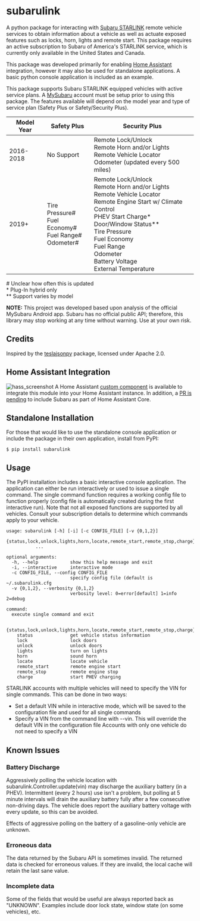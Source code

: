 # subarulink
A python package for interacting with [Subaru STARLINK](https://www.subaru.com/owners/starlink/safety-security.html) remote vehicle services to obtain information about a vehicle as well as actuate exposed features such as locks, horn, lights and remote start. This package requires an active subscription to Subaru of America's STARLINK service, which is currently only available in the United States and Canada. 

This package was developed primarily for enabling [Home Assistant](https://www.home-assistant.io/) integration, however it may also be used for standalone applications.  A basic python console application is included as an example.

This package supports Subaru STARLINK equipped vehicles with active service plans. A [MySubaru](https://www.mysubaru.com) account must be setup prior to using this package. The features available will depend on the model year and type of service plan (Safety Plus or Safety/Security Plus).


| Model Year   | Safety Plus | Security Plus |
|--------------|-------------|---------------|
| 2016-2018    |  No Support | Remote Lock/Unlock <br> Remote Horn and/or Lights <br> Remote Vehicle Locator <br> Odometer (updated every 500 miles) 
| 2019+        |  Tire Pressure# <br> Fuel Economy# <br> Fuel Range# <br> Odometer#     |Remote Lock/Unlock <br> Remote Horn and/or Lights <br> Remote Vehicle Locator <br> Remote Engine Start w/ Climate Control <br> PHEV Start Charge* <br> Door/Window Status** <br> Tire Pressure <br> Fuel Economy <br> Fuel Range <br> Odometer <br> Battery Voltage <br> External Temperature

\# Unclear how often this is updated <br>
\* Plug-In hybrid only <br>
\*\* Support varies by model

**NOTE:**  This project was developed based upon analysis of the official MySubaru Android app. Subaru has no official public API; therefore, this library may stop working at any time without warning.  Use at your own risk.

## Credits
Inspired by the [teslajsonpy](https://github.com/zabuldon/teslajsonpy) package, licensed under Apache 2.0.

## Home Assistant Integration
![hass_screenshot](https://user-images.githubusercontent.com/7310260/102023873-50fd5f80-3d5c-11eb-93ca-4b2bb6f27e92.png)
A Home Assistant [custom component](https://github.com/G-Two/homeassistant-subaru) is available to integrate this module into your Home Assistant instance. In addition, a [PR is pending](https://github.com/home-assistant/core/pull/35760) to include Subaru as part of Home Assistant Core.  

## Standalone Installation
For those that would like to use the standalone console application or include the package in their own application, install from PyPI:

    $ pip install subarulink

## Usage
The PyPI installation includes a basic interactive console application.  The application can either be run interactively or used to issue a single command.  The single command function requires a working config file to function properly (config file is automatically created during the first interactive run).  Note that not all exposed functions are supported by all vehicles. Consult your subscription details to determine which commands apply to your vehicle.

```
usage: subarulink [-h] [-i] [-c CONFIG_FILE] [-v {0,1,2}]
           {status,lock,unlock,lights,horn,locate,remote_start,remote_stop,charge}
           ...

optional arguments:
  -h, --help            show this help message and exit
  -i, --interactive     interactive mode
  -c CONFIG_FILE, --config CONFIG_FILE
                        specify config file (default is ~/.subarulink.cfg
  -v {0,1,2}, --verbosity {0,1,2}
                        verbosity level: 0=error[default] 1=info 2=debug

command:
  execute single command and exit

  {status,lock,unlock,lights,horn,locate,remote_start,remote_stop,charge}
    status              get vehicle status information
    lock                lock doors
    unlock              unlock doors
    lights              turn on lights
    horn                sound horn
    locate              locate vehicle
    remote_start        remote engine start
    remote_stop         remote engine stop
    charge              start PHEV charging
```
STARLINK accounts with multiple vehicles will need to specify the VIN for single commands.  This can be done in two ways:
- Set a default VIN while in interactive mode, which will be saved to the configuration file and used for all single commands
- Specify a VIN from the command line with --vin.  This will override the default VIN in the configuration file
Accounts with only one vehicle do not need to specify a VIN

## Known Issues
### Battery Discharge
Aggressively polling the vehicle location with subarulink.Controller.update(vin) may discharge the auxiliary battery (in a PHEV).  Intermittent (every 2 hours) use isn't a problem, but polling at 5 minute intervals will drain the auxiliary battery fully after a few consecutive non-driving days.  The vehicle does report the auxiliary battery voltage with every update, so this can be avoided.  

Effects of aggressive polling on the battery of a gasoline-only vehicle are unknown.

### Erroneous data
The data returned by the Subaru API is sometimes invalid. The returned data is checked for erroneous values.  If they are invalid, the local cache will retain the last sane value.

### Incomplete data
Some of the fields that would be useful are always reported back as "UNKNOWN".  Examples include door lock state, window state (on some vehicles), etc.
